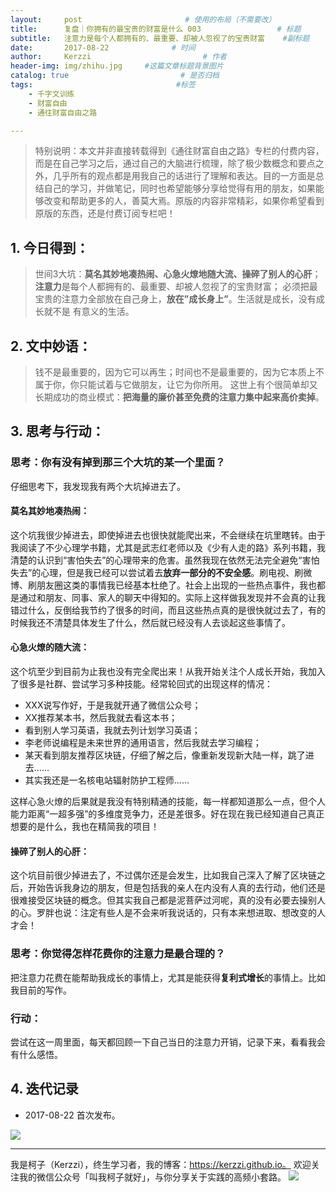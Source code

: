 ```yaml
---
layout:     post                       # 使用的布局（不需要改）
title:      复盘｜你拥有的最宝贵的财富是什么 003                 # 标题
subtitle:   注意力是每个人都拥有的、最重要、却被人忽视了的宝贵财富    #副标题
date:       2017-08-22              # 时间
author:     Kerzzi                         # 作者
header-img: img/zhihu.jpg     #这篇文章标题背景图片
catalog: true                         # 是否归档
tags:                                #标签
    - 千字文训练
    - 财富自由
    - 通往财富自由之路

---
```


> 特别说明：本文并非直接转载得到《通往财富自由之路》专栏的付费内容，而是在自己学习之后，通过自己的大脑进行梳理，除了极少数概念和要点之外，几乎所有的观点都是用我自己的话进行了理解和表达。目的一方面是总结自己的学习，并做笔记，同时也希望能够分享给觉得有用的朋友，如果能够改变和帮助更多的人，善莫大焉。原版的内容非常精彩，如果你希望看到原版的东西，还是付费订阅专栏吧！


## 1. 今日得到：

> 世间3大坑：**莫名其妙地凑热闹、心急火燎地随大流、操碎了别人的心肝**；
> **注意力**是每个人都拥有的、最重要、却被人忽视了的宝贵财富；
> 必须把最宝贵的注意力全部放在自己身上，**放在”成长身上”**。生活就是成长，没有成长就不是 有意义的生活。

## 2. 文中妙语：

> 钱不是最重要的，因为它可以再生；时间也不是最重要的，因为它本质上不属于你，你只能试着与它做朋友，让它为你所用。
> 这世上有个很简单却又长期成功的商业模式：**把海量的廉价甚至免费的注意力集中起来高价卖掉**。

## 3. 思考与行动：

### 思考：你有没有掉到那三个大坑的某一个里面？

仔细思考下，我发现我有两个大坑掉进去了。

#### 莫名其妙地凑热闹：
这个坑我很少掉进去，即使掉进去也很快就能爬出来，不会继续在坑里瞎转。由于我阅读了不少心理学书籍，尤其是武志红老师以及《少有人走的路》系列书籍，我清楚的认识到“害怕失去”的心理带来的危害。虽然我现在依然无法完全避免“害怕失去”的心理，但是我已经可以尝试着去**放弃一部分的不安全感**。刷电视、刷微博、刷朋友圈这类的事情我已经基本杜绝了。社会上出现的一些热点事件，我也都是通过和朋友、同事、家人的聊天中得知的。实际上这样做我发现并不会真的让我错过什么，反倒给我节约了很多的时间，而且这些热点真的是很快就过去了，有的时候我还不清楚具体发生了什么，然后就已经没有人去谈起这些事情了。

#### 心急火燎的随大流：
这个坑至少到目前为止我也没有完全爬出来！从我开始关注个人成长开始，我加入了很多是社群、尝试学习多种技能。经常轮回式的出现这样的情况：

* XXX说写作好，于是我就开通了微信公众号；
* XX推荐某本书，然后我就去看这本书；
* 看到别人学习英语，我就去列计划学习英语；
* 李老师说编程是未来世界的通用语言，然后我就去学习编程；
* 某天看到朋友推荐区块链，仔细了解之后，像重新发现新大陆一样，跳了进去……
* 其实我还是一名核电站辐射防护工程师……

这样心急火燎的后果就是我没有特别精通的技能，每一样都知道那么一点，但个人能力距离“一超多强”的多维度竞争力，还是差很多。好在现在我已经知道自己真正想要的是什么，我也在精简我的项目！

#### 操碎了别人的心肝：

这个坑目前很少掉进去了，不过偶尔还是会发生，比如我自己深入了解了区块链之后，开始告诉我身边的朋友，但是包括我的亲人在内没有人真的去行动，他们还是很难接受区块链的概念。但其实我自己都是泥菩萨过河呢，真的没有必要去操别人的心。罗胖也说：注定有些人是不会来听我说话的，只有本来想进取、想改变的人才会！

### 思考：你觉得怎样花费你的注意力是最合理的？
把注意力花费在能帮助我成长的事情上，尤其是能获得**复利式增长**的事情上。比如我目前的写作。

### 行动：
尝试在这一周里面，每天都回顾一下自己当日的注意力开销，记录下来，看看我会有什么感悟。

## 4. 迭代记录

* 2017-08-22 首次发布。

![](https://ww4.sinaimg.cn/large/006tNc79gy1firiy5qtirj31kw0vpdxa.jpg)

---

我是柯子（Kerzzi），终生学习者，我的博客：https://kerzzi.github.io。 欢迎关注我的微信公众号「叫我柯子就好」，与你分享关于实践的高频小套路。
    ![](https://ww2.sinaimg.cn/large/006tKfTcgy1fiqgeqm4pzj3076076wel.jpg)
